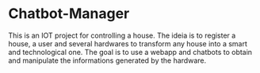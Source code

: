 # Chatbot-Manager
This is an IOT project for controlling a house.  The ideia is to register a house, a user and several hardwares to transform any house into a smart and technological one. The goal is to use a webapp and chatbots to obtain and manipulate the informations generated by the hardware.  
